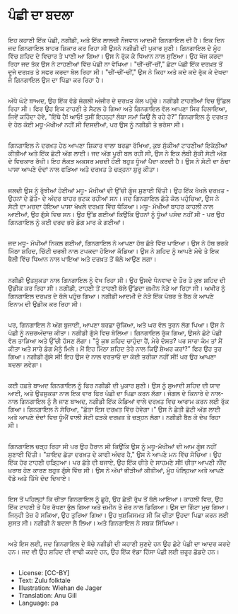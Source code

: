 # ਪੰਛੀ ਦਾ ਬਦਲਾ

##
ਇਹ ਕਹਾਣੀ ਇੱਕ ਪੰਛੀ, ਨਗੀਡੀ, ਅਤੇ ਇੱਕ ਲਾਲਚੀ ਨੌਜਵਾਨ ਆਦਮੀ ਗਿਨਗਾਇਲ ਦੀ ਹੈ। ਇਕ ਦਿਨ ਜਦ ਗਿਨਗਾਇਲ ਬਾਹਰ ਸ਼ਿਕਾਰ ਕਰ ਰਿਹਾ ਸੀ ਉਸਨੇ ਨਗੀਡੀ ਦੀ ਪੁਕਾਰ ਸੁਣੀ। ਗਿਨਗਾਇਲ ਦੇ ਮੂੰਹ ਵਿੱਚ ਸ਼ਹਿਦ ਦੇ ਵਿਚਾਰ ਤੇ ਪਾਣੀ ਆ ਗਿਆ। ਉਸ ਨੇ ਰੁੱਕ ਕੇ ਧਿਆਨ ਨਾਲ ਸੁਣਿਆ। ਉਹ ਖੋਜ ਕਰਦਾ ਰਿਹਾ ਜਦ ਤੱਕ ਉਸ ਨੇ ਟਾਹਣੀਆਂ ਵਿੱਚ ਪੰਛੀ ਨਾ ਵੇਖਿਆ। "ਚੀਂ-ਚੀਂ-ਚੀਂ," ਛੋਟਾ ਪੰਛੀ ਇੱਕ ਦਰਖ਼ਤ ਤੋਂ ਦੂਜੇ ਦਰਖ਼ਤ ਤੇ ਸਫਰ ਕਰਦਾ ਬੋਲ ਰਿਹਾ ਸੀ। "ਚੀਂ-ਚੀਂ-ਚੀਂ," ਉਸ ਨੇ ਕਿਹਾ ਅਤੇ ਕਦੇ ਕਦੇ ਰੁੱਕ ਕੇ ਦੇਖਦਾ ਜੇ ਗਿਨਗਾਇਲ ਉਸ ਦਾ ਪਿੱਛਾ ਕਰ ਰਿਹਾ ਹੈ।

##
ਅੱਧੇ ਘੰਟੇ ਬਾਅਦ, ਉਹ ਇੱਕ ਵੱਡੇ ਜੰਗਲੀ ਅੰਜੀਰ ਦੇ ਦਰਖ਼ਤ ਕੋਲ ਪਹੁੰਚੇ। ਨਗੀਡੀ ਟਾਹਣੀਆਂ ਵਿਚ ਉੱਛਲ ਰਿਹਾ ਸੀ। ਫਿਰ ਉਹ ਇਕ ਟਾਹਣੀ ਤੇ ਸੈਟਲ ਹੋ ਗਿਆ ਅਤੇ ਗਿਨਗਾਇਲ ਵੱਲ ਆਪਣਾ ਸਿਰ ਹਿਲਾਇਆ, ਜਿਵੇਂ ਕਹਿੰਦਾ ਹੋਵੇ, "ਇੱਥੇ ਹੈ! ਆਓ! ਤੁਸੀਂ ਇਹਨ੍ਹਾਂ ਲੰਬਾ ਸਮਾਂ ਕਿਉਂ ਲੈ ਰਹੇ ਹੋ?” ਗਿਨਗਾਇਲ ਨੂੰ ਦਰਖ਼ਤ ਦੇ ਹੇਠ ਕੋਈ ਮਧੂ-ਮੱਖੀਆਂ ਨਹੀਂ ਸੀ ਦਿਸਦੀਆਂ, ਪਰ ਉਸ ਨੂੰ ਨਗੀਡੀ ਤੇ ਭਰੋਸਾ ਸੀ।

##
ਗਿਨਗਾਇਲ ਨੇ ਦਰਖ਼ਤ ਹੇਠ ਆਪਣਾ ਸ਼ਿਕਾਰ ਵਾਲਾ ਬਰਛਾ ਰੱਖਿਆ, ਕੁਝ ਸੁੱਕੀਆਂ ਟਾਹਣੀਆਂ ਇਕੱਠੀਆਂ ਕੀਤੀਆਂ ਅਤੇ ਇੱਕ ਛੋਟੀ ਅੱਗ ਲਾਈ। ਜਦ ਅੱਗ ਪੂਰੀ ਬਲ ਰਹੀ ਸੀ, ਉਸ ਨੇ ਇਕ ਲੰਬੀ ਸੁੱਕੀ ਸੋਟੀ ਅੱਗ ਦੇ ਵਿਚਕਾਰ ਰੱਖੀ। ਇਹ ਲੱਕੜ ਅਕਸਰ ਮਚਦੀ ਹੋਈ ਬਹੁਤ ਧੂੰਆਂ ਪੈਦਾ ਕਰਦੀ ਹੈ। ਉਸ ਨੇ ਸੋਟੀ ਦਾ ਠੰਢਾ ਪਾਸਾ ਆਪਣੇ ਦੰਦਾਂ ਨਾਲ ਫੜਿਆ ਅਤੇ ਦਰਖ਼ਤ ਤੇ ਚੜ੍ਹਨਾ ਸ਼ੁਰੂ ਕੀਤਾ।

##
ਜਲਦੀ ਉਸ ਨੂੰ ਰੁੱਝੀਆਂ ਹੋਈਆਂ ਮਧੂ- ਮੱਖੀਆਂ ਦੀ ਉੱਚੀ ਗੂੰਜ ਸੁਣਾਈ ਦਿੱਤੀ। ਉਹ ਇੱਕ ਖੋਖਲੇ ਦਰਖ਼ਤ - ਉਹਨਾਂ ਦੇ ਛੱਤੇ- ਦੇ ਅੰਦਰ ਬਾਹਰ ਭਟਕ ਰਹੀਆਂ ਸਨ। ਜਦ ਗਿਨਗਾਇਲ ਛੱਤੇ ਕੋਲ ਪਹੁੰਚਿਆ, ਉਸ ਨੇ ਸੋਟੀ ਦਾ ਮਚਦਾ ਹੋਇਆ ਪਾਸਾ ਖੋਖਲੇ ਦਰਖ਼ਤ ਵਿੱਚ ਧੱਕਿਆ। ਮਧੂ- ਮੱਖੀਆਂ ਬਾਹਰ ਕਾਹਲੀ ਨਾਲ ਆਈਆਂ, ਉਹ ਗੁੱਸੇ ਵਿਚ ਸਨ। ਉਹ ਉੱਡ ਗਈਆਂ ਕਿਉਂਕਿ ਉਹਨਾਂ ਨੂੰ ਧੂੰਆਂ ਪਸੰਦ ਨਹੀਂ ਸੀ - ਪਰ ਉਹ ਗਿਨਗਾਇਲ ਨੂੰ ਕਈ ਦਰਦ ਭਰੇ ਡੰਗ ਮਾਰ ਕੇ ਗਈਆਂ।

##
ਜਦ ਮਧੂ- ਮੱਖੀਆਂ ਨਿਕਲ ਗਈਆਂ, ਗਿਨਗਾਇਲ ਨੇ ਆਪਣਾ ਹੱਥ ਛੱਤੇ ਵਿੱਚ ਪਾਇਆ। ਉਸ ਨੇ ਹੱਥ ਭਰਕੇ ਮਿੱਠਾ ਸ਼ਹਿਦ, ਚਿੱਟੀ ਚਰਬੀ ਨਾਲ ਟਪਕਦਾ ਹੋਇਆ ਕੱਡਿਆ। ਉਸ ਨੇ ਸ਼ਹਿਦ ਨੂੰ ਆਪਣੇ ਮੋਢੇ ਤੇ ਇਕ ਥੈਲੀ ਵਿੱਚ ਧਿਆਨ ਨਾਲ ਪਾਇਆ ਅਤੇ ਦਰਖ਼ਤ ਤੋਂ ਥੱਲੇ ਆਉਣ ਲਗਾ।

##
ਨਗੀਡੀ ਉਤਸੁਕਤਾ ਨਾਲ ਗਿਨਗਾਇਲ ਨੂੰ ਵੇਖ ਰਿਹਾ ਸੀ। ਉਹ ਉਸਦੇ ਧੰਨਵਾਦ ਦੇ ਤੌਰ ਤੇ ਕੁਝ ਸ਼ਹਿਦ ਦੀ ਉਡੀਕ ਕਰ ਰਿਹਾ ਸੀ। ਨਗੀਡੀ, ਟਾਹਣੀ ਤੋਂ ਟਾਹਣੀ ਥੱਲੇ ਉੱਡਦਾ ਜ਼ਮੀਨ ਨੇੜੇ ਆ ਰਿਹਾ ਸੀ। ਅਖੀਰ ਨੂੰ ਗਿਨਗਾਇਲ ਦਰਖ਼ਤ ਦੇ ਥੱਲੇ ਪਹੁੰਚ ਗਿਆ। ਨਗੀਡੀ ਆਦਮੀ ਦੇ ਨੇੜੇ ਇੱਕ ਪੱਥਰ ਤੇ ਬੈਠ ਕੇ ਆਪਣੇ ਇਨਾਮ ਦੀ ਉਡੀਕ ਕਰ ਰਿਹਾ ਸੀ।

##
ਪਰ, ਗਿਨਗਾਇਲ ਨੇ ਅੱਗ ਬੁਜਾਈ, ਆਪਣਾ ਬਰਛਾ ਚੁੱਕਿਆ, ਅਤੇ ਘਰ ਵੱਲ ਤੁਰਨ ਲੱਗ ਪਿਆ। ਉਸ ਨੇ ਪੰਛੀ ਨੂੰ ਨਜ਼ਰਅੰਦਾਜ਼ ਕੀਤਾ। ਨਗੀਡੀ ਗੁੱਸੇ ਵਿਚ ਬੋਲਿਆ। ਗਿਨਗਾਇਲ ਰੁੱਕ ਗਿਆ, ਉਸਨੇ ਛੋਟੇ ਪੰਛੀ ਵੱਲ ਤਾੜਿਆ ਅਤੇ ਉੱਚੀ ਹੱਸਣ ਲੱਗਾ। "ਤੂੰ ਕੁਝ ਸ਼ਹਿਦ ਚਾਹੁੰਦਾ ਹੈਂ, ਮੇਰੇ ਦੋਸਤ? ਪਰ ਸਾਰਾ ਕੰਮ ਤਾਂ ਮੈਂ ਕੀਤਾ ਅਤੇ ਸਾਰੇ ਡੰਗ ਮੈਨੂੰ ਮਿਲੇ। ਮੈਂ ਇਹ ਮਿੱਠਾ ਸ਼ਹਿਦ ਤੇਰੇ ਨਾਲ ਕਿਉਂ ਸ਼ੇਅਰ ਕਰਾਂ?” ਫਿਰ ਉਹ ਤੁਰ ਗਿਆ। ਨਗੀਡੀ ਗੁੱਸੇ ਸੀ! ਇਹ ਉਸ ਦੇ ਨਾਲ ਵਰਤਾਓ ਦਾ ਕੋਈ ਤਰੀਕਾ ਨਹੀਂ ਸੀ! ਪਰ ਉਹ ਆਪਣਾ ਬਦਲਾ ਲਵੇਗਾ।

##
ਕਈ ਹਫ਼ਤੇ ਬਾਅਦ ਗਿਨਗਾਇਲ ਨੂੰ ਫਿਰ ਨਗੀਡੀ ਦੀ ਪੁਕਾਰ ਸੁਣੀ। ਉਸ ਨੂੰ ਸੁਆਦੀ ਸ਼ਹਿਦ ਦੀ ਯਾਦ ਆਈ, ਅਤੇ ਉਤਸੁਕਤਾ ਨਾਲ ਇਕ ਵਾਰ ਫਿਰ ਪੰਛੀ ਦਾ ਪਿਛਾ ਕਰਨ ਲੱਗਾ। ਜੰਗਲ ਦੇ ਕਿਨਾਰੇ ਦੇ ਨਾਲ-ਨਾਲ ਗਿਨਗਾਇਲ ਨੂੰ ਲੈ ਜਾਣ ਬਾਅਦ, ਨਗੀਡੀ ਇੱਕ ਕੰਡਿਆਂ ਵਾਲੇ ਦਰਖ਼ਤ ਵਿਚ ਆਰਾਮ ਕਰਨ ਲਈ ਰੁੱਕ ਗਿਆ। ਗਿਨਗਾਇਲ ਨੇ ਸੋਚਿਆ, "ਛੱਤਾ ਇਸ ਦਰਖ਼ਤ ਵਿੱਚ ਹੋਵੇਗਾ।" ਉਸ ਨੇ ਛੇਤੀ ਛੋਟੀ ਅੱਗ ਲਾਈ ਅਤੇ ਆਪਣੇ ਦੰਦਾਂ ਵਿਚ ਧੂੰਐਂ ਵਾਲੀ ਸੋਟੀ ਫੜਕੇ ਦਰਖ਼ਤ ਤੇ ਚੜ੍ਹਨ ਲੱਗਾ। ਨਗੀਡੀ ਬੈਠ ਕੇ ਦੇਖ ਰਿਹਾ ਸੀ।

##
ਗਿਨਗਾਇਲ ਚੜ੍ਹ ਰਿਹਾ ਸੀ ਪਰ ਉਹ ਹੈਰਾਨ ਸੀ ਕਿਉਂਕਿ ਉਸ ਨੂੰ ਮਧੂ-ਮੱਖੀਆਂ ਦੀ ਆਮ ਗੂੰਜ ਨਹੀਂ ਸੁਣਾਈ ਦਿੱਤੀ। "ਸ਼ਾਇਦ ਛੱਤਾ ਦਰਖ਼ਤ ਦੇ ਕਾਫੀ ਅੰਦਰ ਹੈ," ਉਸ ਨੇ ਆਪਣੇ ਮਨ ਵਿੱਚ ਸੋਚਿਆ। ਉਹ ਇੱਕ ਹੋਰ ਟਾਹਣੀ ਚੜ੍ਹਿਆ। ਪਰ ਛੱਤੇ ਦੀ ਬਜਾਏ, ਉਹ ਇੱਕ ਚੀਤੇ ਦੇ ਸਾਹਮਣੇ ਸੀ! ਚੀਤਾ ਆਪਣੀ ਨੀਂਦ ਖ਼ਰਾਬ ਹੋਣ ਕਾਰਣ ਬਹੁਤ ਗੁੱਸੇ ਵਿੱਚ ਸੀ। ਉਸ ਨੇ ਅੱਖਾਂ ਭੀੜੀਆਂ ਕੀਤੀਆਂ, ਮੂੰਹ ਖੋਲ੍ਹਿਆ ਅਤੇ ਆਪਣੇ ਵੱਡੇ ਅਤੇ ਤਿੱਖੇ ਦੰਦ ਦਿਖਾਏ।

##
ਇਸ ਤੋਂ ਪਹਿਲ੍ਹਾਂ ਕਿ ਚੀਤਾ ਗਿਨਗਾਇਲ ਨੂੰ ਛੂਹੇ, ਉਹ ਛੇਤੀ ਰੁੱਖ ਤੋਂ ਥੱਲੇ ਆਇਆ। ਕਾਹਲੀ ਵਿਚ, ਉਹ ਇੱਕ ਟਾਹਣੀ ਤੇ ਪੈਰ ਰੱਖਣਾ ਭੁੱਲ ਗਿਆ ਅਤੇ ਜ਼ਮੀਨ ਤੇ ਜ਼ੋਰ ਨਾਲ ਡਿਗਿਆ। ਉਸ ਦਾ ਗਿੱਟਾ ਮੁਚ ਗਿਆ। ਜਿਨ੍ਹੀ ਤੇਜ਼ ਹੋ ਸਕਿਆ, ਉਹ ਤੁਰਿਆ ਗਿਆ। ਉਹ ਖੁਸ਼ਕਿਸਮਤ ਸੀ ਕਿ ਚੀਤਾ ਉਹਦਾ ਪਿਛਾ ਕਰਨ ਲਈ ਸੁਸਤ ਸੀ। ਨਗੀਡੀ ਨੇ ਬਦਲਾ ਲੈ ਲਿਆ। ਅਤੇ ਗਿਨਗਾਇਲ ਨੇ ਸਬਕ ਸਿੱਖਿਆ।

##
ਅਤੇ ਇਸ ਲਈ, ਜਦ ਗਿਨਗਾਇਲ ਦੇ ਬੱਚੇ ਨਗੀਡੀ ਦੀ ਕਹਾਣੀ ਸੁਣਦੇ ਹਨ ਉਹ ਛੋਟੇ ਪੰਛੀ ਦਾ ਆਦਰ ਕਰਦੇ ਹਨ। ਜਦ ਵੀ ਉਹ ਸ਼ਹਿਦ ਦੀ ਵਾਢੀ ਕਰਦੇ ਹਨ, ਉਹ ਇੱਕ ਵੱਡਾ ਹਿੱਸਾ ਪੰਛੀ ਲਈ ਜ਼ਰੂਰ ਛੱਡਦੇ ਹਨ।

##
* License: [CC-BY]
* Text: Zulu folktale
* Illustration: Wiehan de Jager
* Translation: Anu Gill
* Language: pa

